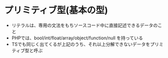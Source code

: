 # プリミティブ型(基本の型)
* リテラルは、専用の文法をもちソースコード中に直接記述できるデータのこと
* PHPでは、bool/int/float/array/object/function/null を持っている
* TSでも同じく出てくるが上記のうち、それ以上分解できないデータをプリミティブ型と呼ぶ

